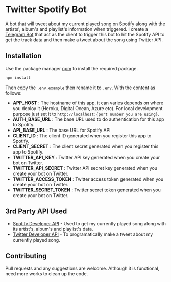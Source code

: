# Twitter Spotify Bot

A bot that will tweet about my current played song on Spotify along with the artists', album's and playlist's information when triggered. I create a [Telegram Bot](https://github.com/rogojagad/telegram-spotify-bot) that act as the client to trigger this bot to hit the Spotify API to get the track data and then make a tweet about the song using Twitter API.



## Installation

Use the package manager [npm](https://www.npmjs.com/) to install the required package.

```bash
npm install
```
Then copy the `.env.example` then rename it to `.env`. With the content as follows:
* **APP_HOST** : The hostname of this app, it can varies depends on where you deploy it (Heroku, Digital Ocean, Azure etc). For local development purpose just set it to `http://localhost:{port number you are using}`.
* **AUTH_BASE_URL** : The base URL used to do authentication for this app to Spotify.
* **API_BASE_URL** : The base URL for Spotify API
* **CLIENT_ID** : The client ID generated when you register this app to Spotify.
* **CLIENT_SECRET** : The client secret generated when you register this app to Spotify.
* **TWITTER_API_KEY** : Twitter API key generated when you create your bot on Twitter.
* **TWITTER_API_SECRET** : Twitter API secret key generated when you create your bot on Twitter.
* **TWITTER_ACCESS_TOKEN** : Twitter access token generated when you create your bot on Twitter.
* **TWITTER_SECRET_TOKEN** : Twitter secret token generated when you create your bot on Twitter.


## 3rd Party API Used
* [Spotify Developer API](https://developer.spotify.com/) - Used to get my currently played song along with its artist's, album's and playlist's data.
* [Twitter Developer API](https://developer.twitter.com/en) - To programatically make a tweet about my currently played song.

## Contributing
Pull requests and any suggestions are welcome. Although it is functional, need more works to clean up the code.

